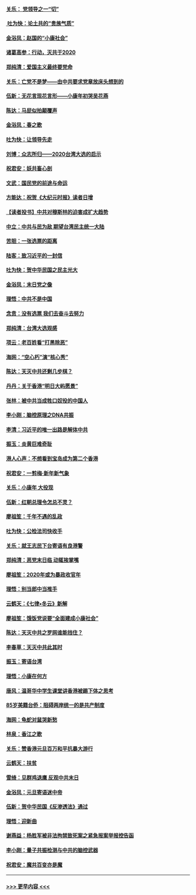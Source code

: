 #### [关乐： 党领导之一“切”](../pages/nsc993/n11804505.md?t=01201111) 
#### [ 吐为快：论土共的“贵族气质”](../pages/nsc993/n11804490.md?t=01201111) 
#### [金浴凤：赵国的“小康社会”](../pages/nsc993/n11804452.md?t=01201111) 
#### [诸葛高参：行动，灭共于2020](../pages/nsc993/n11804120.md?t=01201111) 
#### [郑纯清：爱国主义最终要党命](../pages/nsc993/n11802197.md?t=01201111) 
#### [关乐：亡党不是梦——由中共要求党章放床头想到的](../pages/nsc993/n11802156.md?t=01201111) 
#### [伍新：无花言现花言形——小康年初哭吴花燕](../pages/nsc993/n11800044.md?t=01201111) 
#### [陈达：马屁似拍颠覆声](../pages/nsc993/n11800010.md?t=01201111) 
#### [金浴凤：春之歌](../pages/nsc993/n11797687.md?t=01201111) 
#### [吐为快：让领导先走](../pages/nsc993/n11797512.md?t=01201111) 
#### [刘博：众志所归——2020台湾大选的启示](../pages/nsc993/n11796878.md?t=01201111) 
#### [祝君安：妖共畜心剖](../pages/nsc993/n11794273.md?t=01201111) 
#### [文武：国民党的前途与命运](../pages/nsc993/n11794198.md?t=01201111) 
#### [方能达：祝贺《大纪元时报》读者日增](../pages/nsc993/n11793807.md?t=01201111) 
#### [【读者投书】中共对穆斯林的迫害成扩大趋势](../pages/nsc993/n11791371.md?t=01201111) 
#### [中立：中共与民为敌 期望台湾民主统一大陆](../pages/nsc993/n11790392.md?t=01201111) 
#### [苦胆：一张选票的距离](../pages/nsc993/n11788914.md?t=01201111) 
#### [陆客：致习近平的一封信](../pages/nsc993/n11788867.md?t=01201111) 
#### [吐为快：贺中华民国之民主光大](../pages/nsc993/n11788618.md?t=01201111) 
#### [金浴凤：末日党之像](../pages/nsc993/n11787475.md?t=01201111) 
#### [理悟：中共不是中国](../pages/nsc993/n11787463.md?t=01201111) 
#### [念贲：没有选票  我们去奋斗去努力](../pages/nsc993/n11787398.md?t=01201111) 
#### [郑纯清：台湾大选观感](../pages/nsc993/n11786210.md?t=01201111) 
#### [项云：老百姓看“打黑除恶”](../pages/nsc993/n11785398.md?t=01201111) 
#### [海网：“空心朽”演“核心秀”](../pages/nsc993/n11783874.md?t=01201111) 
#### [陈达：天灭中共还剩几步棋？](../pages/nsc993/n11783719.md?t=01201111) 
#### [丹丹：关于香港“明日大屿愿景”](../pages/nsc993/n11783273.md?t=01201111) 
#### [张林：被中共当成牲口奴役的中国人](../pages/nsc993/n11782397.md?t=01201111) 
#### [李小刚：脑控原理之DNA共振](../pages/nsc993/n11780962.md?t=01201111) 
#### [李清：习近平的唯一出路是解体中共](../pages/nsc993/n11780866.md?t=01201111) 
#### [振玉：炎黄巨难奇耻](../pages/nsc993/n11779632.md?t=01201111) 
#### [港人心声：不想看到宝岛成为第二个香港](../pages/nsc993/n11778817.md?t=01201111) 
#### [祝君安：一剪梅‧新年新气象](../pages/nsc993/n11776340.md?t=01201111) 
#### [关乐：小康年 大役现](../pages/nsc993/n11774213.md?t=01201111) 
#### [伍新：红朝总理令怎总不灵？](../pages/nsc993/n11770813.md?t=01201111) 
#### [廖祖笙：千年不遇的乱政](../pages/nsc993/n11770373.md?t=01201111) 
#### [吐为快：公检法司快收手](../pages/nsc993/n11770359.md?t=01201111) 
#### [关乐：就王志民下台寄语有良港警](../pages/nsc993/n11769903.md?t=01201111) 
#### [郑纯清：恶党末日临 动辄挨掌嘴](../pages/nsc993/n11769356.md?t=01201111) 
#### [廖祖笙：2020年或为暴政收官年](../pages/nsc993/n11768216.md?t=01201111) 
#### [理悟：别当郎中当推手](../pages/nsc993/n11768243.md?t=01201111) 
#### [云鹤天：《七律▪冬云》新解](../pages/nsc993/n11768204.md?t=01201111) 
#### [廖祖笙：饿饭党说要“全面建成小康社会”](../pages/nsc993/n11767482.md?t=01201111) 
#### [陈达：天灭中共之罗网谁能挡住？](../pages/nsc993/n11767465.md?t=01201111) 
#### [李春草：天灭中共此其时](../pages/nsc993/n11767452.md?t=01201111) 
#### [振玉：寄语台湾](../pages/nsc993/n11767432.md?t=01201111) 
#### [理悟：小康在何方](../pages/nsc993/n11767394.md?t=01201111) 
#### [唐风：温哥华中学生课堂讲香港被踢下体之思考](../pages/nsc993/n11766848.md?t=01201111) 
#### [85岁美籍台侨：阻碍两岸统一的是共产制度](../pages/nsc993/n11765043.md?t=01201111) 
#### [海网：龟蛇对鼠哭新愁](../pages/nsc993/n11764895.md?t=01201111) 
#### [林泉：香江之歌](../pages/nsc993/n11764415.md?t=01201111) 
#### [关乐：赞香港元旦百万和平抗暴大游行](../pages/nsc993/n11764382.md?t=01201111) 
#### [云鹤天：扶贫](../pages/nsc993/n11764245.md?t=01201111) 
#### [雪绮：见群鸡退鹰  反观中共末日](../pages/nsc993/n11762112.md?t=01201111) 
#### [金浴凤：元旦寄语迷中帝](../pages/nsc993/n11761788.md?t=01201111) 
#### [伍新：贺中华民国《反渗透法》通过](../pages/nsc993/n11761994.md?t=01201111) 
#### [理悟：迎新曲](../pages/nsc993/n11761152.md?t=01201111) 
#### [谢燕益：杨胜军被非法拘禁致死案之紧急报案举报控告函](../pages/nsc993/n11756134.md?t=01201111) 
#### [李小刚：量子共振检测与中共的脑控武器](../pages/nsc993/n11754518.md?t=01201111) 
#### [祝君安：魔共百变亦是魔](../pages/nsc993/n11754469.md?t=01201111) 

----
#### [ >>> 更早内容 <<< ](../indexes/nsc993-earlier.md)
